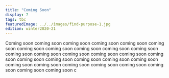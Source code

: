 ```yaml
---
title: "Coming Soon"
display: 7
tags: tbc
featuredImage: ../../images/find-purpose-1.jpg
edition: winter2020-21
---
```

Coming soon coming soon coming soon coming soon coming soon coming soon coming soon coming soon coming soon coming soon coming soon coming soon coming soon coming soon coming soon coming soon coming soon coming soon coming soon coming soon coming soon coming soon coming soon coming soon coming soon coming soon coming soon coming soon coming soon coming soon c